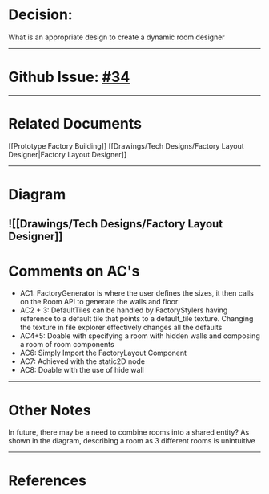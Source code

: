 
# Decision:
What is an appropriate design to create a dynamic room designer

---
# Github Issue: [#34](https://github.com/JackFawthorpe/FoodRTS/issues/34) 
---
# Related Documents
[[Prototype Factory Building]]
[[Drawings/Tech Designs/Factory Layout Designer|Factory Layout Designer]]

---
# Diagram
![[Drawings/Tech Designs/Factory Layout Designer]]
---
# Comments on AC's

- AC1: FactoryGenerator is where the user defines the sizes, it then calls on the Room API to generate the walls and floor
- AC2 + 3: DefaultTiles can be handled by FactoryStylers having reference to a default tile that points to a default_tile texture. Changing the texture in file explorer effectively changes all the defaults
- AC4+5: Doable with specifying a room with hidden walls and composing a room of room components
- AC6: Simply Import the FactoryLayout Component
- AC7: Achieved with the static2D node
- AC8: Doable with the use of hide wall
---
# Other Notes
In future, there may be a need to combine rooms into a shared entity? As shown in the diagram, describing a room as 3 different rooms is unintuitive


---
# References